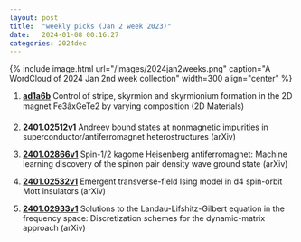```yaml
---
layout: post
title:  "weekly picks (Jan 2 week 2023)"
date:   2024-01-08 00:16:27
categories: 2024dec
---
```



{% include image.html url="/images/2024jan2weeks.png" caption="A WordCloud of 2024 Jan 2nd week collection" width=300 align="center" %}




1. **[ad1a6b](http://iopscience.iop.org/article/10.1088/2053-1583/ad1a6b)** Control of stripe, skyrmion and skyrmionium formation in the 2D magnet Fe3âxGeTe2 by varying composition (2D Materials)


1. **[2401.02512v1](https://arxiv.org/abs/2401.02512v1)** Andreev bound states at nonmagnetic impurities in superconductor/antiferromagnet heterostructures (arXiv)

1. **[2401.02866v1](https://arxiv.org/abs/2401.02866v1)** Spin-1/2 kagome Heisenberg antiferromagnet: Machine learning discovery of the spinon pair density wave ground state (arXiv)

1. **[2401.02532v1](https://arxiv.org/abs/2401.02532v1)** Emergent transverse-field Ising model in d4 spin-orbit Mott insulators (arXiv)

1. **[2401.02933v1](https://arxiv.org/abs/2401.02933v1)** Solutions to the Landau-Lifshitz-Gilbert equation in the frequency space: Discretization schemes for the dynamic-matrix approach (arXiv)



